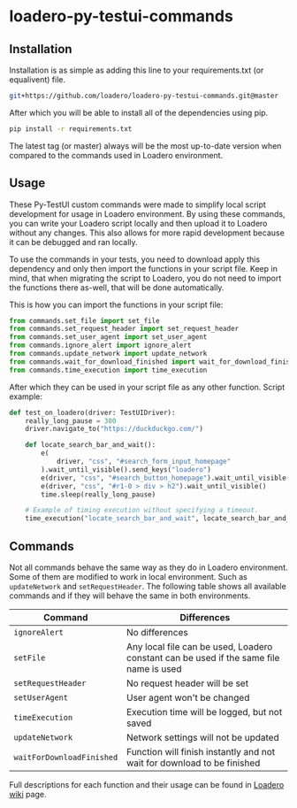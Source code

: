 # loadero-py-testui-commands

## Installation

Installation is as simple as adding this line to your requirements.txt 
(or equalivent) file.

```bash
git+https://github.com/loadero/loadero-py-testui-commands.git@master
```

After which you will be able to install all of the dependencies using pip.
```bash
pip install -r requirements.txt
```

The latest tag (or master) always will be the most up-to-date version when 
compared to the commands used in Loadero environment.

## Usage

These Py-TestUI custom commands were made to simplify local script development 
for usage in Loadero environment. By using these commands, you can write your 
Loadero script locally and then upload it to Loadero without any changes. This 
also allows for more rapid development because it can be debugged and ran 
locally. 

To use the commands in your tests, you need to download apply this dependency 
and only then import the functions in your script file. Keep in mind, that when 
migrating the script to Loadero, you do not need to import the functions there 
as-well, that will be done automatically.

This is how you can import the functions in your script file:
```py
from commands.set_file import set_file
from commands.set_request_header import set_request_header
from commands.set_user_agent import set_user_agent
from commands.ignore_alert import ignore_alert
from commands.update_network import update_network
from commands.wait_for_download_finished import wait_for_download_finished
from commands.time_execution import time_execution
```

After which they can be used in your script file as any other function. 
Script example:
```py
def test_on_loadero(driver: TestUIDriver):
    really_long_pause = 300
    driver.navigate_to("https://duckduckgo.com/")

    def locate_search_bar_and_wait():
        e(
            driver, "css", "#search_form_input_homepage"
        ).wait_until_visible().send_keys("loadero")
        e(driver, "css", "#search_button_homepage").wait_until_visible().click()
        e(driver, "css", "#r1-0 > div > h2").wait_until_visible()
        time.sleep(really_long_pause)

    # Example of timing execution without specifying a timeout.
    time_execution("locate_search_bar_and_wait", locate_search_bar_and_wait)
```


## Commands

Not all commands behave the same way as they do in Loadero environment. Some of 
them are modified to work in local environment. Such as `updateNetwork` and 
`setRequestHeader`. The following table shows all available commands and if they 
will behave the same in both environments.

| Command                   | Differences                                                                            |
| ------------------------- | -------------------------------------------------------------------------------------- |
| `ignoreAlert`             | No differences                                                                         |
| `setFile`                 | Any local file can be used, Loadero constant can be used if the same file name is used |
| `setRequestHeader`        | No request header will be set                                                          |
| `setUserAgent`            | User agent won't be changed                                                            |
| `timeExecution`           | Execution time will be logged, but not saved                                           |
| `updateNetwork`           | Network settings will not be updated                                                   |
| `waitForDownloadFinished` | Function will finish instantly and not wait for download to be finished                |

Full descriptions for each function and their usage can be found in 
[Loadero wiki](https://wiki.loadero.com/testui-python/custom-commands/) page.
